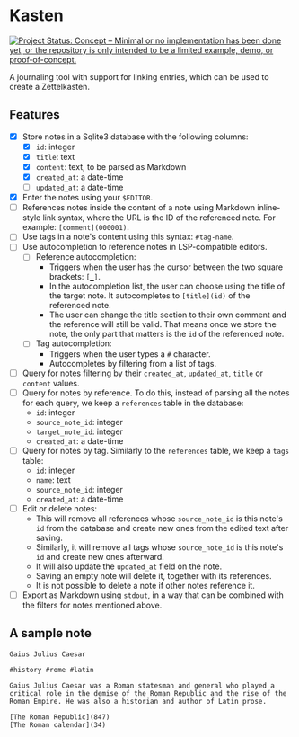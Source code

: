 # Kasten

[![Project Status: Concept – Minimal or no implementation has been done yet, or the repository is only intended to be a limited example, demo, or proof-of-concept.](https://www.repostatus.org/badges/latest/concept.svg)](https://www.repostatus.org/#concept)

A journaling tool with support for linking entries, which can be used to create a Zettelkasten.

## Features

- [x] Store notes in a Sqlite3 database with the following columns:
  - [x] `id`: integer
  - [x] `title`: text
  - [x] `content`: text, to be parsed as Markdown
  - [x] `created_at`: a date-time
  - [ ] `updated_at`: a date-time
- [x] Enter the notes using your `$EDITOR`.
- [ ] References notes inside the content of a note using Markdown inline-style link syntax, where the URL is the ID of the referenced note. For example: `[comment](000001)`.
- [ ] Use tags in a note's content using this syntax: `#tag-name`.
- [ ] Use autocompletion to reference notes in LSP-compatible editors.
  - [ ] Reference autocompletion:
    - Triggers when the user has the cursor between the two square brackets: `[▁]`.
    - In the autocompletion list, the user can choose using the title of the target note. It autocompletes to `[title](id)` of the referenced note.
    - The user can change the title section to their own comment and the reference will still be valid. That means once we store the note, the only part that matters is the `id` of the referenced note.
  - [ ] Tag autocompletion:
    - Triggers when the user types a `#` character.
    - Autocompletes by filtering from a list of tags.
- [ ] Query for notes filtering by their `created_at`, `updated_at`, `title` or `content` values.
- [ ] Query for notes by reference. To do this, instead of parsing all the notes for each query, we keep a `references` table in the database:
  - `id`: integer
  - `source_note_id`: integer
  - `target_note_id`: integer
  - `created_at`: a date-time
- [ ] Query for notes by tag. Similarly to the `references` table, we keep a `tags` table:
  - `id`: integer
  - `name`: text
  - `source_note_id`: integer
  - `created_at`: a date-time
- [ ] Edit or delete notes:
  - This will remove all references whose `source_note_id` is this note's `id` from the database and create new ones from the edited text after saving.
  - Similarly, it will remove all tags whose `source_note_id` is this note's `id` and create new ones afterward.
  - It will also update the `updated_at` field on the note.
  - Saving an empty note will delete it, together with its references.
  - It is not possible to delete a note if other notes reference it.
- [ ] Export as Markdown using `stdout`, in a way that can be combined with the filters for notes mentioned above.

## A sample note

```
Gaius Julius Caesar

#history #rome #latin

Gaius Julius Caesar was a Roman statesman and general who played a critical role in the demise of the Roman Republic and the rise of the Roman Empire. He was also a historian and author of Latin prose.

[The Roman Republic](847)
[The Roman calendar](34)
```
